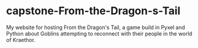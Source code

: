 # capstone-From-the-Dragon-s-Tail
My website for hosting From the Dragon's Tail, a game build in Pyxel and Python about Goblins attempting to reconnect with their people in the world of Kraethor.
